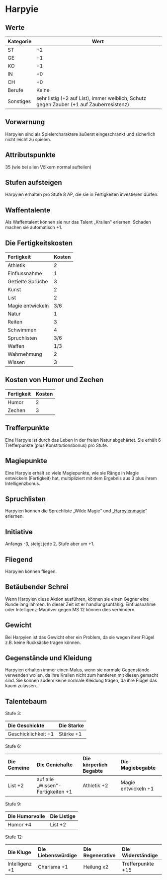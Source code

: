 # Harpyie

## Werte

| Kategorie | Wert |
| - | - |
| ST | +2 |
| GE | -1 |
| KO | -1 |
| IN | +0 |
| CH | +0 |
| Berufe | Keine |
| Sonstiges | sehr listig (+2 auf List), immer weiblich, Schutz gegen Zauber (+1 auf Zauberresistenz) |

## Vorwarnung

Harpyien sind als Spielercharaktere äußerst eingeschränkt und sicherlich nicht leicht zu spielen.

## Attributspunkte

35 \(wie bei allen Völkern normal aufteilen\)

## Stufen aufsteigen

Harpyien erhalten pro Stufe 8 AP, die sie in Fertigkeiten investieren dürfen.

## Waffentalente

Als Waffentalent können sie nur das Talent „Krallen" erlernen. Schaden machen sie automatisch +1.

## Die Fertigkeitskosten

| Fertigkeit | Kosten |
| :--- | :--- |
| Athletik | 2 |
| Einflussnahme | 1 |
| Gezielte Sprüche | 3 |
| Kunst | 2 |
| List | 2 |
| Magie entwickeln | 3/6 |
| Natur | 1 |
| Reiten | 3 |
| Schwimmen | 4 |
| Spruchlisten | 3/6 |
| Waffen | 1/3 |
| Wahrnehmung | 2 |
| Wissen | 3 |

## Kosten von Humor und Zechen

| Fertigkeit | Kosten |
| :--- | :--- |
| Humor | 2 |
| Zechen | 3 |

## Trefferpunkte

Eine Harpyie ist durch das Leben in der freien Natur abgehärtet. Sie erhält 6 Trefferpunkte \(plus Konstitutionsbonus\) pro Stufe.

## Magiepunkte

Eine Harpyie erhält so viele Magiepunkte, wie sie Ränge in Magie entwickeln \(Fertigkeit\) hat, multipliziert mit dem Ergebnis aus 3 plus ihrem Intelligenzbonus.

## Spruchlisten

Harpyien können die Spruchliste „Wilde Magie" und „[Harpyienmagie](../neue-spruchlisten/harpyienmagie.md)” erlernen.

## Initiative

Anfangs -3, steigt jede 2. Stufe aber um +1.

## Fliegend

Harpyien können fliegen.

## Betäubender Schrei

Wenn Harpyien diese Aktion ausführen, können sie einen Gegner eine Runde lang lähmen. In dieser Zeit ist er handlungsunfähig. Einflussnahme oder Intelligenz-Manöver gegen MS 12 können dies verhindern.

## Gewicht

Bei Harpyien ist das Gewicht eher ein Problem, da sie wegen ihrer Flügel z.B. keine Rucksäcke tragen können.

## Gegenstände und Kleidung

Harpyien erhalten immer einen Malus, wenn sie normale Gegenstände verwenden wollen, da ihre Krallen nicht zum hantieren mit diesen gemacht sind. Sie können zudem keine normale Kleidung tragen, da ihre Flügel das kaum zulassen.

## Talentebaum

Stufe 3:

| Die Geschickte | Die Starke |
| :--- | :--- |
| Geschicklichkeit +1 | Stärke +1 |

Stufe 6:

| Die Gemeine | Die Geniehafte | Die körperlich Begabte | Die Magiebegabte |
| :--- | :--- | :--- | :--- |
| List +2 | auf alle „Wissen"-Fertigkeiten +1 | Athletik +2 | Magie entwickeln +1 |

Stufe 9:

| Die Humorvolle | Die Listige |
| :--- | :--- |
| Humor +4 | List +2 |

Stufe 12:

| Die Kluge | Die Liebenswürdige | Die Regenerative | Die Widerständige |
| :--- | :--- | :--- | :--- |
| Intelligenz +1 | Charisma +1 | Heilung x2 | Trefferpunkte +15 |

